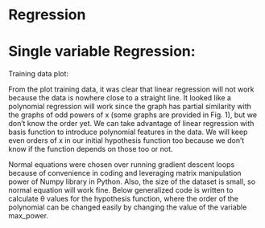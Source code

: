 # Regression

# Single variable Regression:

Training data plot:


From the plot training data, it was clear that linear regression will not work because the data is nowhere close to a straight line. It looked like a polynomial regression will work since the graph has partial similarity with the graphs of odd powers of x (some graphs are provided in Fig. 1), but we don’t know the order yet. We can take advantage of linear regression with basis function to introduce polynomial features in the data. We will keep even orders of x in our initial hypothesis function too because we don’t know if the function depends on those too or not.

Normal equations were chosen over running gradient descent loops because of convenience in coding and leveraging matrix manipulation power of Numpy library in Python. Also, the size of the dataset is small, so normal equation will work fine. Below generalized code is written to calculate θ values for the hypothesis function, where the order of the polynomial can be changed easily by changing the value of the variable max_power.

